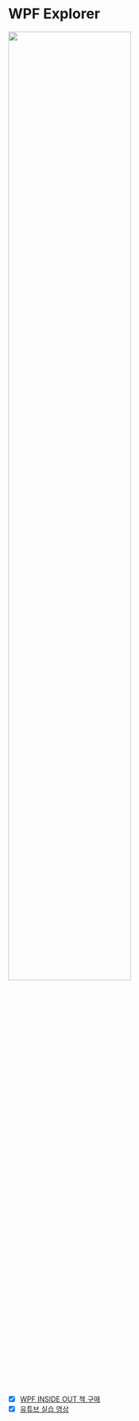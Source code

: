 # WPF Explorer

<img src="https://github.com/jamesnet214/wpf-explorer/assets/52397976/a27d9634-ca51-4863-ad7d-d290a2fdff96" style="width: 70%"/>

- [x] [WPF INSIDE OUT 책 구매](https://jamesnet.dev/books)
- [x] [유튜브 실습 영상](https://www.youtube.com/watch?v=2PuvhTEcWAQ)

